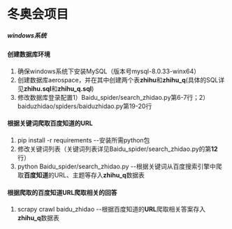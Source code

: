 # 冬奥会项目

##### windows系统

#### 创建数据库环境

1. 确保windows系统下安装MySQL（版本号mysql-8.0.33-winx64）
2. 创建数据库aerospace，并在其中创建两个表**zhihu**和**zhihu_q**(具体的SQL详见**zhihu.sql**和**zhihu_q.sql**)
3. 修改数据库登录配置1）Baidu_spider/search_zhidao.py第6-7行；2）baiduzhidao/spiders/baiduzhidao.py第19-20行

#### 根据关键词爬取百度知道的URL

1. pip install -r requirements --安装所需python包
2. 修改关键词列表（关键词列表详见Baidu_spider/search_zhidao.py的第**12**行）
3. python Baidu_spider/search_zhidao.py --根据关键词从百度搜索引擎中爬取**百度知道**的URL、主题等存入**zhihu_q**数据表

#### 根据爬取的百度知道URL爬取相关的回答

1. scrapy crawl baidu_zhidao --根据百度知道的**URL**爬取相关答案存入**zhihu_q**数据表

